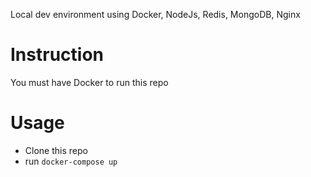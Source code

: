Local dev environment using Docker, NodeJs, Redis, MongoDB, Nginx

# Instruction  
You must have Docker to run this repo

# Usage  
- Clone this repo
- run `docker-compose up`
